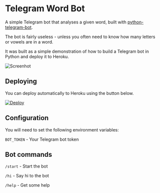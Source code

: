 # Telegram Word Bot

A simple Telegram bot that analyses a given word, built with [python-telegram-bot](https://github.com/python-telegram-bot/python-telegram-bot).

The bot is fairly useless - unless you often need to know how many letters or vowels are in a word.

It was built as a simple demonstration of how to build a Telegram bot in Python and deploy it to Heroku.

![Screenhot](https://user-images.githubusercontent.com/1577895/153183142-a46c3ce7-ee26-4dbf-897c-3570dcee6896.jpg)

## Deploying

You can deploy automatically to Heroku using the button below.

[![Deploy](https://www.herokucdn.com/deploy/button.svg)](https://heroku.com/deploy?template=https://github.com/bluec/telegram-word-bot)

## Configuration

You will need to set the following environment variables:

`BOT_TOKEN` - Your Telegram bot token

## Bot commands

`/start` - Start the bot

`/hi` - Say hi to the bot

`/help` - Get some help

